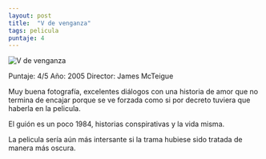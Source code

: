 ```yaml
---
layout: post
title:  "V de venganza"
tags: pelicula
puntaje: 4
---
```


![V de venganza](https://encrypted-tbn2.gstatic.com/images?q=tbn:ANd9GcSntHBIwMMGCBbAtdv1SyVHjl6dBPLX5B9BIZehKIbNmqUjh5bK)

Puntaje: 4/5 
Año: 2005 
Director: James McTeigue

Muy buena fotografía, excelentes diálogos con una historia de amor que no termina de encajar porque se ve forzada como si por decreto tuviera que haberla en la pelicula. 

El guión es un poco 1984, historias conspirativas y la vida misma. 

La pelicula sería aún más intersante si la trama hubiese sido tratada de manera más oscura. 